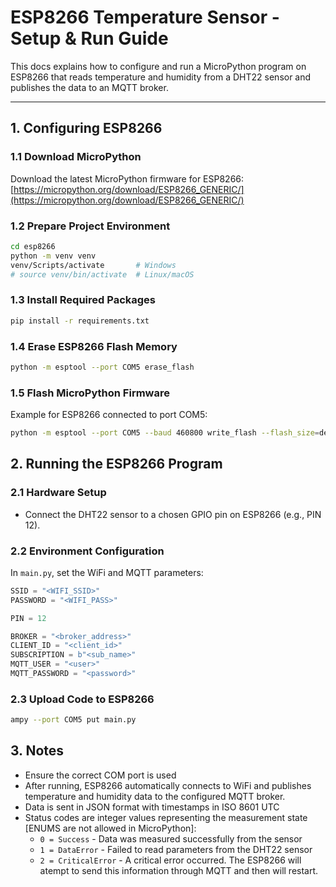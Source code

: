 # ESP8266 Temperature Sensor - Setup & Run Guide

This docs explains how to configure and run a MicroPython program on ESP8266 that reads temperature and humidity from a DHT22 sensor and publishes the data to an MQTT broker.

---

## 1. Configuring ESP8266

### 1.1 Download MicroPython

Download the latest MicroPython firmware for ESP8266:  
[https://micropython.org/download/ESP8266_GENERIC/](https://micropython.org/download/ESP8266_GENERIC/)

### 1.2 Prepare Project Environment

```bash
cd esp8266
python -m venv venv
venv/Scripts/activate       # Windows
# source venv/bin/activate  # Linux/macOS
```

### 1.3 Install Required Packages

```bash
pip install -r requirements.txt
```

### 1.4 Erase ESP8266 Flash Memory

```bash
python -m esptool --port COM5 erase_flash
```

### 1.5 Flash MicroPython Firmware

Example for ESP8266 connected to port COM5:

```bash
python -m esptool --port COM5 --baud 460800 write_flash --flash_size=detect 0 micropython.bin
```

## 2. Running the ESP8266 Program

### 2.1 Hardware Setup

- Connect the DHT22 sensor to a chosen GPIO pin on ESP8266 (e.g., PIN 12).

### 2.2 Environment Configuration

In `main.py`, set the WiFi and MQTT parameters:

```python
SSID = "<WIFI_SSID>"
PASSWORD = "<WIFI_PASS>"

PIN = 12

BROKER = "<broker_address>"
CLIENT_ID = "<client_id>"
SUBSCRIPTION = b"<sub_name>"
MQTT_USER = "<user>"
MQTT_PASSWORD = "<password>"
```

### 2.3 Upload Code to ESP8266

```bash
ampy --port COM5 put main.py
```

## 3. Notes

- Ensure the correct COM port is used
- After running, ESP8266 automatically connects to WiFi and publishes temperature and humidity data to the configured MQTT broker.
- Data is sent in JSON format with timestamps in ISO 8601 UTC
- Status codes are integer values representing the measurement state [ENUMS are not allowed in MicroPython]:
  - `0 = Success` - Data was measured successfully from the sensor
  - `1 = DataError` - Failed to read parameters from the DHT22 sensor
  - `2 = CriticalError` - A critical error occurred. The ESP8266 will atempt to send this information through MQTT and then will restart.
